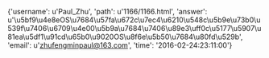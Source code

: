 {'username': u'Paul_Zhu', 'path': u'1166/1166.html', 'answer': u'\u5bf9\u4e8eOS\u7684\u57fa\u672c\u7ec4\u6210\u548c\u5b9e\u73b0\u539f\u7406\u6709\u4e00\u5b9a\u7684\u7406\u89e3\uff0c\u5177\u5907\u81ea\u5df1\u91cd\u65b0\u9020OS\u8f6e\u5b50\u7684\u80fd\u529b', 'email': u'zhufengminpaul@163.com', 'time': '2016-02-24:23:11:00'}